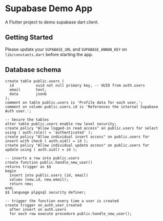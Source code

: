 # Supabase Demo App

A Flutter project to demo supabase dart client.

## Getting Started

Please update your `SUPABASE_URL` and `SUPABASE_ANNON_KEY` on `lib/constants.dart` before starting the app.

## Database schema

```
create table public.users (
  id          uuid not null primary key, -- UUID from auth.users
  email       text,
  data        jsonb
);
comment on table public.users is 'Profile data for each user.';
comment on column public.users.id is 'References the internal Supabase Auth user.';

-- Secure the tables
alter table public.users enable row level security;
create policy "Allow logged-in read access" on public.users for select using ( auth.role() = 'authenticated' );
create policy "Allow individual insert access" on public.users for insert with check ( auth.uid() = id );
create policy "Allow individual update access" on public.users for update using ( auth.uid() = id );

-- inserts a row into public.users
create function public.handle_new_user()
returns trigger as $$
begin
  insert into public.users (id, email)
  values (new.id, new.email);
  return new;
end;
$$ language plpgsql security definer;

-- trigger the function every time a user is created
create trigger on_auth_user_created
  after insert on auth.users
  for each row execute procedure public.handle_new_user();
```
